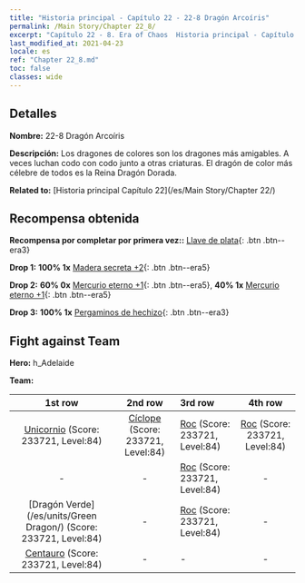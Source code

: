 ```yaml
---
title: "Historia principal - Capítulo 22 - 22-8 Dragón Arcoíris"
permalink: /Main Story/Chapter 22_8/
excerpt: "Capítulo 22 - 8. Era of Chaos  Historia principal - Capítulo 22_8. 22-8 Dragón Arcoíris"
last_modified_at: 2021-04-23
locale: es
ref: "Chapter 22_8.md"
toc: false
classes: wide
---
```


## Detalles

 **Nombre:** 22-8 Dragón Arcoíris

 **Descripción:** Los dragones de colores son los dragones más amigables. A veces luchan codo con codo junto a otras criaturas. El dragón de color más célebre de todos es la Reina Dragón Dorada.

 **Related to:** [Historia principal Capítulo 22](/es/Main Story/Chapter 22/)

## Recompensa obtenida

 **Recompensa por completar por primera vez::** [Llave de plata](/ItemsES/con_693/){: .btn .btn--era3}

 **Drop 1:** **100% 1x** [Madera secreta +2](/ItemsES/mat_76/){: .btn .btn--era5}

 **Drop 2:** **60% 0x** [Mercurio eterno +1](/ItemsES/mat_70/){: .btn .btn--era5}, **40% 1x** [Mercurio eterno +1](/ItemsES/mat_70/){: .btn .btn--era5}

 **Drop 3:** **100% 1x** [Pergaminos de hechizo](/ItemsES/con_694/){: .btn .btn--era3}


## Fight against Team
 **Hero:** h_Adelaide

 **Team:**


  | 1st row | 2nd row | 3rd row | 4th row |
  |:----:|:----:|:----|:----:|
  | [Unicornio](/es/units/Unicorn/) (Score: 233721, Level:84)  | [Cíclope](/es/units/Cyclops/) (Score: 233721, Level:84)  | [Roc](/es/units/Roc/) (Score: 233721, Level:84)  | [Roc](/es/units/Roc/) (Score: 233721, Level:84)  |
  | - | - | [Roc](/es/units/Roc/) (Score: 233721, Level:84)  | - |
  | [Dragón Verde](/es/units/Green Dragon/) (Score: 233721, Level:84)  | - | [Roc](/es/units/Roc/) (Score: 233721, Level:84)  | - |
  | [Centauro](/es/units/Centaur/) (Score: 233721, Level:84)  | - | - | - |


